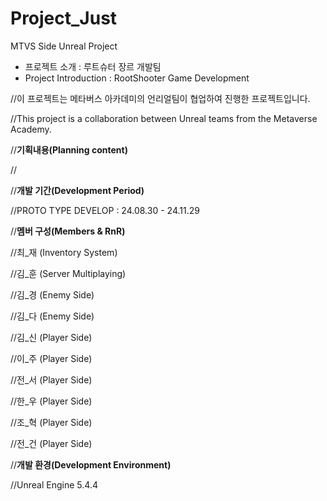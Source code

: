 # Project_Just
 MTVS Side Unreal Project


- 프로젝트 소개 : 루트슈터 장르 개발팀
- Project Introduction : RootShooter Game Development




//이 프로젝트는 메타버스 아카데미의 언리얼팀이 협업하여 진행한 프로젝트입니다.

//This project is a collaboration between Unreal teams from the Metaverse Academy.


//**기획내용(Planning content)**

//



//**개발 기간(Development Period)**

//PROTO TYPE DEVELOP : 24.08.30 - 24.11.29

//**멤버 구성(Members & RnR)**

//최_재 (Inventory System)

//김_훈 (Server Multiplaying)

//김_경 (Enemy Side)

//김_다 (Enemy Side)

//김_신 (Player Side)

//이_주 (Player Side)

//전_서 (Player Side)

//한_우 (Player Side)

//조_혁 (Player Side)

//전_건 (Player Side)


//**개발 환경(Development Environment)**

//Unreal Engine 5.4.4
